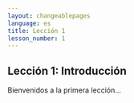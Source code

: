 ```yaml
---
layout: changeablepages
language: es
title: Lección 1
lesson_number: 1
---
```


## Lección 1: Introducción
Bienvenidos a la primera lección...
